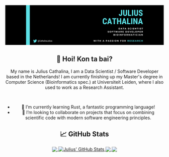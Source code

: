 <div align="center">
  <a href="https://juliuscathalina.netlify.app/"><img src="github_banner_m_2.png" alt="Julius' Github Banner"></a>
  
  <br>
  
  ## 👋 Hoi! Kon ta bai?
  
  My name is Julius Cathalina, I am a Data Scientist / Software Developer based in the Netherlands!
  I am currently finishing up my Master's degree in Computer Science (Bioinformatics spec.) at Universiteit Leiden, where I also used to work as a Research Assistant.
  
  <br>
  
  - 🌱 I’m currently learning Rust, a fantastic programming language!
  - 👯 I’m looking to collaborate on projects that focus on combining scientific code with modern software engineering principles.
  
  ## 📈 GitHub Stats

<a href="https://github.com/naisuu/naisuu">
  <img align="center" src="https://github-readme-stats.vercel.app/api/top-langs/?username=naisuu&hide=jupyter%20notebook&title_color=ffffff&text_color=c9cacc&icon_color=2bbc8a&bg_color=1d1f21&langs_count=3" />
</a>
<a href="https://github.com/naisuu/naisuu">
  <img align="center" src="https://github-readme-stats.vercel.app/api?username=naisuu&show_icons=true&line_height=27&count_private=true&title_color=ffffff&text_color=c9cacc&icon_color=2bbc8a&bg_color=1d1f21" alt="Julius' GitHub Stats" />
</a>

<a href="https://github.com/naisuu/faers-drug-norm">
  <img align="center" src="https://github-readme-stats.vercel.app/api/pin/?username=naisuu&repo=faers-drug-norm&title_color=ffffff&text_color=c9cacc&icon_color=2bbc8a&bg_color=1d1f21" />
</a>

  
<a href="https://github.com/naisuu/drugex-plus-r">
<img align="center" src="https://github-readme-stats.vercel.app/api/pin/?username=naisuu&repo=drugex-plus-r&title_color=ffffff&text_color=c9cacc&icon_color=2bbc8a&bg_color=1d1f21" />
</a>    
 
</div>

